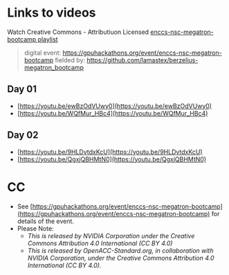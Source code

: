 # Links to videos

Watch Creative Commons - Attributiuon Licensed [enccs-nsc-megatron-bootcamp playlist](https://youtube.com/playlist?list=PL_I1mOIPmfpb4ZIzjq1osaGUlS6Sl5ZhG)

> digital event: https://gpuhackathons.org/event/enccs-nsc-megatron-bootcamp
> fielded by: https://github.com/lamastex/berzelius-megatron_bootcamp


## Day 01

- [https://youtu.be/ewBzOdVUwy0](https://youtu.be/ewBzOdVUwy0)
- [https://youtu.be/WQfMur_HBc4](https://youtu.be/WQfMur_HBc4)

## Day 02

- [https://youtu.be/9HLDvtdxKcU](https://youtu.be/9HLDvtdxKcU)
- [https://youtu.be/QgxjQBHMtN0](https://youtu.be/QgxjQBHMtN0)


# CC

- See [https://gpuhackathons.org/event/enccs-nsc-megatron-bootcamp](https://gpuhackathons.org/event/enccs-nsc-megatron-bootcamp) for details of the event.
- Please Note: 
  - *This is released by NVIDIA Corporation under the Creative Commons Attribution 4.0 International (CC BY 4.0)* 
  - *This is released by OpenACC-Standard.org, in collaboration with NVIDIA Corporation, under the Creative Commons Attribution 4.0 International (CC BY 4.0).*

